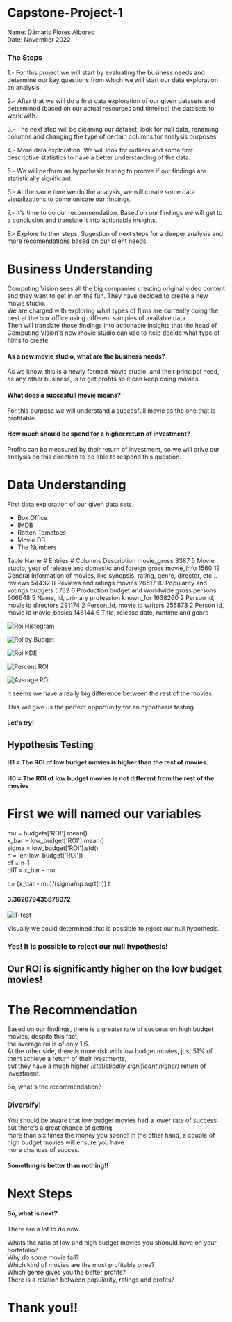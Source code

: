 # Capstone-Project-1

Name: Dámaris Flores Albores  
Date: November 2022  

### The Steps  
1.- For this project we will start by evaluating the business needs and determine our key questions from which we will start our data exploration an analysis. 

2.- After that we will do a first data exploration of our given datasets and determined (based on our actual resources and timeline) the datasets to work with. 

3.- The next step will be cleaning our dataset: look for null data, renaming columns and changing the type of certain columns for analysis purposes.  

4.- More data exploration. We will look for outliers and some first descriptive statistics to have a better understanding of the data.  

5.- We will perform an hypothesis testing to proove if our findings are statistically significant.  

6.- At the same time we do the analysis, we will create some data visualizations to communicate our findings.  

7.- It's time to do our recommendation. Based on our findings we will get to a conclusion and translate it into actionable insights.  

8.- Explore further steps. Sugestion of next steps for a deeper analysis and more recomendations based on our client needs.  

# Business Understanding  

Computing Vision sees all the big companies creating original video content and they want to get in on the fun. They have decided to create a new movie studio.   
We are charged with exploring what types of films are currently doing the best at the box office using different samples of available data.  
Then will translate those findings into actionable insights that the head of Computing Vision's new movie studio can use to help decide what type of films to create.  

#### As  a new movie studio, what are the business needs?   

As we know, this is a newly formed movie studio, and their principal need, as any other business, is to get profits so it can keep doing movies.  

#### What does a succesfull movie means?  

For this purpose we will understand a succesfull movie as the one that is profitable.   

#### How much should be spend for a higher return of investment?  

Profits can be measured by their return of investment, so we will drive our analysis on this direction to be able to respond this question.   

# Data Understanding

First data exploration of our given data sets.   

* Box Office   
* IMDB  
* Rotten Tomatoes  
* Movie DB  
* The Numbers  

 Table Name	# Entries	# Columns	Description
movie_gross	3387	5	Movie, studio, year of release and domestic and foreign gross
movie_info	1560	12	General information of movies, like synopsis, rating, genre, director, etc…
reviews	54432	8	Reviews and ratings
movies	26517	10	Popularity and votings
budgets	5782	6	Production budget and worldwide gross
persons	606648	5	Name, id, primary profession
known_for	1638260	2	Person id, movie id
directors 	291174	2	Person_id, movie id
writers	255873	2	Person id, movie id
movie_basics	146144	6	Title, release date, runtime and genre

![Roi Histogram](/Visualizations/roi_hist.png)   

![Roi by Budget](/Visualizations/roi_by_budget.png)

![Roi KDE](/Visualizations/KDE_roi.png)   

![Percent ROI](/Visualizations/percent_roi.png) 

![Average ROI](/Visualizations/averageroi_budget.png)  

It seems we have a really big difference between the rest of the movies.  

This will give us the perfect opportunity for an hypothesis testing.  

#### Let's try!   

## Hypothesis Testing  

#### H1 = The ROI of low budget movies is higher than the rest of movies.   

#### H0 = The ROI of low budget movies is not different from the rest of the movies  

# First we will named our variables   

mu = budgets['ROI'].mean()  
x_bar = low_budget['ROI'].mean()  
sigma = low_budget['ROI'].std()  
n = len(low_budget['ROI'])  
df = n-1  
diff = x_bar - mu   

t = (x_bar -  mu)/(sigma/np.sqrt(n))
t  

#### 3.362079435878072   

![T-test](/Visualizations/t_stat.png)   

Visually we could determined that is possible to reject our null hypothesis.  

### Yes! It is possible to reject our null hypothesis!  
## Our ROI is significantly higher on the low budget movies!  

# The Recommendation  

Based on our findings, there is a greater rate of success on high budget movies, despite this fact,  
the average roi is of only 1.6.  
At the other side, there is more risk with low budget movies, just 51% of them achieve a return of their ivestments,  
but they have a much higher *(statistically significant higher)* return of investment.   

So, what's the recommendation?   

### Diversify!   

You should be aware that low budget movies had a lower rate of success but there's a great chance of getting  
more than six times the money you spend! In the other hand, a couple of high budget movies will ensure you have  
more chances of succes. 
#### Something is better than nothing!! 

# Next Steps  

#### So, what is next?  

There are a lot to do now. 

Whats the ratio of low and high budget movies you shoould have on your portafolio?   
Why do some movie fail?    
Which kind of movies are the most profitable ones?    
Which genre gives you the better profits?    
There is a relation between popularity, ratings and profits?    

# Thank you!!  






 